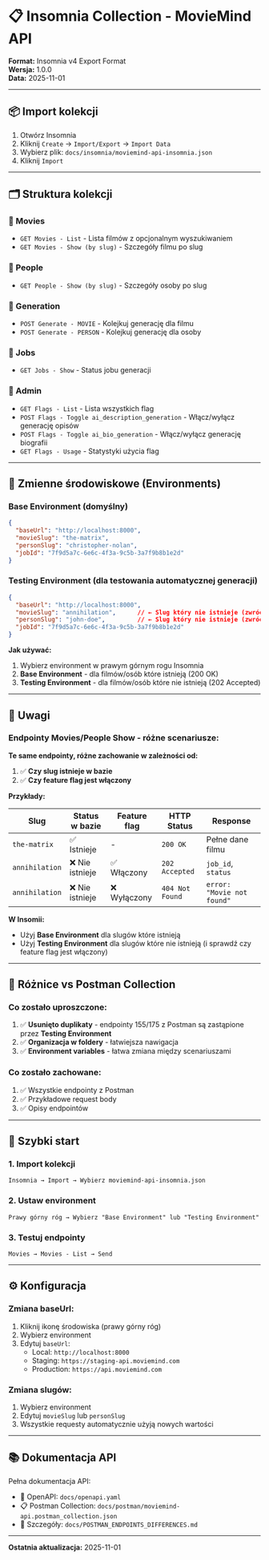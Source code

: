 # 📋 Insomnia Collection - MovieMind API

**Format:** Insomnia v4 Export Format  
**Wersja:** 1.0.0  
**Data:** 2025-11-01

---

## 📦 Import kolekcji

1. Otwórz Insomnia
2. Kliknij `Create` → `Import/Export` → `Import Data`
3. Wybierz plik: `docs/insomnia/moviemind-api-insomnia.json`
4. Kliknij `Import`

---

## 🗂️ Struktura kolekcji

### **📁 Movies**
- `GET Movies - List` - Lista filmów z opcjonalnym wyszukiwaniem
- `GET Movies - Show (by slug)` - Szczegóły filmu po slug

### **📁 People**
- `GET People - Show (by slug)` - Szczegóły osoby po slug

### **📁 Generation**
- `POST Generate - MOVIE` - Kolejkuj generację dla filmu
- `POST Generate - PERSON` - Kolejkuj generację dla osoby

### **📁 Jobs**
- `GET Jobs - Show` - Status jobu generacji

### **📁 Admin**
- `GET Flags - List` - Lista wszystkich flag
- `POST Flags - Toggle ai_description_generation` - Włącz/wyłącz generację opisów
- `POST Flags - Toggle ai_bio_generation` - Włącz/wyłącz generację biografii
- `GET Flags - Usage` - Statystyki użycia flag

---

## 🔧 Zmienne środowiskowe (Environments)

### **Base Environment** (domyślny)
```json
{
  "baseUrl": "http://localhost:8000",
  "movieSlug": "the-matrix",
  "personSlug": "christopher-nolan",
  "jobId": "7f9d5a7c-6e6c-4f3a-9c5b-3a7f9b8b1e2d"
}
```

### **Testing Environment** (dla testowania automatycznej generacji)
```json
{
  "baseUrl": "http://localhost:8000",
  "movieSlug": "annihilation",      // ← Slug który nie istnieje (zwróci 202)
  "personSlug": "john-doe",         // ← Slug który nie istnieje (zwróci 202)
  "jobId": "7f9d5a7c-6e6c-4f3a-9c5b-3a7f9b8b1e2d"
}
```

**Jak używać:**
1. Wybierz environment w prawym górnym rogu Insomnia
2. **Base Environment** - dla filmów/osób które istnieją (200 OK)
3. **Testing Environment** - dla filmów/osób które nie istnieją (202 Accepted)

---

## 📝 Uwagi

### **Endpointy Movies/People Show - różne scenariusze:**

**Te same endpointy, różne zachowanie w zależności od:**
1. ✅ **Czy slug istnieje w bazie**
2. ✅ **Czy feature flag jest włączony**

**Przykłady:**

| Slug | Status w bazie | Feature flag | HTTP Status | Response |
|------|----------------|--------------|-------------|----------|
| `the-matrix` | ✅ Istnieje | - | `200 OK` | Pełne dane filmu |
| `annihilation` | ❌ Nie istnieje | ✅ Włączony | `202 Accepted` | `job_id`, `status` |
| `annihilation` | ❌ Nie istnieje | ❌ Wyłączony | `404 Not Found` | `error: "Movie not found"` |

**W Insomii:**
- Użyj **Base Environment** dla slugów które istnieją
- Użyj **Testing Environment** dla slugów które nie istnieją (i sprawdź czy feature flag jest włączony)

---

## 🎯 Różnice vs Postman Collection

### **Co zostało uproszczone:**

1. ✅ **Usunięto duplikaty** - endpointy 155/175 z Postman są zastąpione przez **Testing Environment**
2. ✅ **Organizacja w foldery** - łatwiejsza nawigacja
3. ✅ **Environment variables** - łatwa zmiana między scenariuszami

### **Co zostało zachowane:**

1. ✅ Wszystkie endpointy z Postman
2. ✅ Przykładowe request body
3. ✅ Opisy endpointów

---

## 🚀 Szybki start

### **1. Import kolekcji**
```
Insomnia → Import → Wybierz moviemind-api-insomnia.json
```

### **2. Ustaw environment**
```
Prawy górny róg → Wybierz "Base Environment" lub "Testing Environment"
```

### **3. Testuj endpointy**
```
Movies → Movies - List → Send
```

---

## ⚙️ Konfiguracja

### **Zmiana baseUrl:**

1. Kliknij ikonę środowiska (prawy górny róg)
2. Wybierz environment
3. Edytuj `baseUrl`:
   - Local: `http://localhost:8000`
   - Staging: `https://staging-api.moviemind.com`
   - Production: `https://api.moviemind.com`

### **Zmiana slugów:**

1. Wybierz environment
2. Edytuj `movieSlug` lub `personSlug`
3. Wszystkie requesty automatycznie użyją nowych wartości

---

## 📚 Dokumentacja API

Pełna dokumentacja API:
- 📄 OpenAPI: `docs/openapi.yaml`
- 📋 Postman Collection: `docs/postman/moviemind-api.postman_collection.json`
- 📖 Szczegóły: `docs/POSTMAN_ENDPOINTS_DIFFERENCES.md`

---

**Ostatnia aktualizacja:** 2025-11-01

